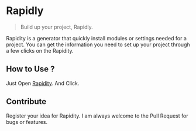 # Rapidly
> Build up your project, Rapidly.  

Rapidity is a generator that quickly install modules or settings needed for a project.
You can get the information you need to set up your project through a few clicks on the Rapidity.

## How to Use ?
Just Open [Rapidity](https://hg-pyun.github.io/rapidity). And Click.

## Contribute
Register your idea for Rapidity. 
I am always welcome to the Pull Request for bugs or features.
